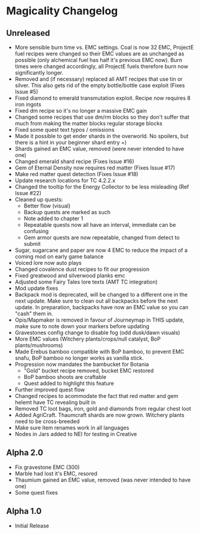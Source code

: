 Magicality Changelog
====================

Unreleased
----------
* More sensible burn time vs. EMC settings. Coal is now 32 EMC, ProjectE fuel recipes were changed so their EMC values are as unchanged as possible (only alchemical fuel has half it's previous EMC now). Burn times were changed accordingly, all ProjectE fuels therefore burn now significantly longer.
* Removed and (if necessary) replaced all AMT recipes that use tin or silver. This also gets rid of the empty bottle/bottle case exploit (Fixes Issue #5)
* Fixed diamond to emerald transmutation exploit. Recipe now requires 8 iron ingots
* Fixed dm recipe so it's no longer a massive EMC gain
* Changed some recipes that use dm/rm blocks so they don't suffer that much from making the matter blocks regular storage blocks
* Fixed some quest text typos / omissions
* Made it possible to get ender shards in the overworld. No spoilers, but there is a hint in your beginner shard entry =)
* Shards gained an EMC value, removed (were never intended to have one)
* Changed emerald shard recipe (Fixes Issue #16)
* Gem of Eternal Density now requires red matter (Fixes Issue #17)
* Make red matter quest detection (Fixes Issue #18)
* Update research locations for TC 4.2.2.x
* Changed the tooltip for the Energy Collector to be less misleading (Ref Issue #22)
* Cleaned up quests:
  - Better flow (visual)
  - Backup quests are marked as such
  - Note added to chapter 1
  - Repeatable quests now all have an interval, immediate can be confusing
  - Gem armor quests are now repeatable, changed from detect to submit
* Sugar, sugarcane and paper are now 4 EMC to reduce the impact of a coming mod on early game balance
* Voiced lore now auto plays
* Changed covalence dust recipes to fit our progression
* Fixed greatwood and silverwood planks emc
* Adjusted some Fairy Tales lore texts (AMT TC integration)
* Mod update fixes
* Backpack mod is deprecated, will be changed to a different one in the next update. Make sure to clean out all backpacks before the next update. In preparation, backpacks have now an EMC value so you can "cash" them in.
* Opis/Mapmaker is removed in favour of Journeymap in THIS update, make sure to note down your markers before updating
* Gravestones config change to disable fog (odd dusk/dawn visuals)
* More EMC values (Witchery plants/crops/null catalyst, BoP plants/mushrooms)
* Made Erebus bamboo compatible with BoP bamboo, to prevent EMC snafu, BoP bamboo no longer works as vanilla stick.
* Progression now mandates the bambucket for Botania
  - "Gold" bucket recipe removed, bucket EMC restored
  - BoP bamboo shoots are craftable
  - Quest added to highlight this feature
* Further improved quest flow
* Changed recipes to acommodate the fact that red matter and gem helemt have TC revealing built in
* Removed TC loot bags, iron, gold and diamonds from regular chest loot
* Added AgriCraft. Thaumcraft shards are now grown. Witchery plants need to be cross-breeded
* Make sure item renames work in all languages
* Nodes in Jars added to NEI for testing in Creative


Alpha 2.0
---------
* Fix gravestone EMC (300)
* Marble had lost it's EMC, resored
* Thaumium gained an EMC value, removed (was never intended to have one)
* Some quest fixes


Alpha 1.0
---------
* Initial Release
